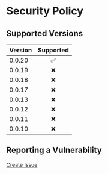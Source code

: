 # Security Policy

## Supported Versions

| Version | Supported          |
| :------ | :----------------: |
| 0.0.20  | :white_check_mark: |
| 0.0.19  | :x:                |
| 0.0.18  | :x:                |
| 0.0.17  | :x:                |
| 0.0.13  | :x:                |
| 0.0.12  | :x:                |
| 0.0.11  | :x:                |
| 0.0.10  | :x:                |

## Reporting a Vulnerability

[Create Issue](https://github.com/gregoranders/nodejs-prepare-asset/issues/new?labels=bug&template=bug_report.md&title=Security+Issue)

